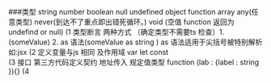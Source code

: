 ###类型 
	string number boolean null undefined object function array any(任意类型) never(到达不了重点即出错死循环。) void (空值 function 返回为undefind or null)
	(1	类型断言 两种方式 （确定类型不需要ts 检查）1. (<string>someValue) 2. as 语法(someValue as string ) as 语法适用于尖括号被特别解析 如:jsx
	(2  定义变量与js 相同 及作用域 var let const  
	(3	接口 第三方代码定义契约 地址传入 规定值类型 function (lab : {label : string }){} 
	(4  
